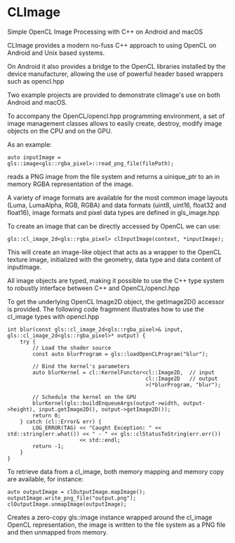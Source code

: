 # CLImage
Simple OpenCL Image Processing with C++ on Android and macOS

CLImage provides a modern no-fuss C++ approach to using OpenCL on Android and Unix based systems.

On Android it also provides a bridge to the OpenCL libraries installed by the device manufacturer,
allowing the use of powerful header based wrappers such as opencl.hpp

Two example projects are provided to demonstrate climage's use on both Android and macOS.

To accompany the OpenCL/opencl.hpp programming environment, a set of image management classes
allows to easily create, destroy, modify image objects on the CPU and on the GPU.

As an example:

    auto inputImage = gls::image<gls::rgba_pixel>::read_png_file(filePath);

reads a PNG image from the file system and returns a uinique_ptr to an in memory RGBA representation
of the image.

A variety of image formats are available for the most common image layouts (Luma, LumaAlpha, RGB, RGBA)
and data formats (uint8, uint16, float32 and float16), image formats and pixel data types are defined in
gls_image.hpp

To create an image that can be directly accessed by OpenCL we can use:

    gls::cl_image_2d<gls::rgba_pixel> clInputImage(context, *inputImage);

This will create an image-like object that acts as a wrapper to the OpenCL texture image, initialized with
the geometry, data type and data content of inputImage.

All image objects are typed, making it possible to use the C++ type system to robustly interface between C++
and OpenCL/opencl.hpp

To get the underlying OpenCL Image2D object, the getImage2D() accessor is provided. The following code fragmnent
illustrates how to use the cl_image types with opencl.hpp

    int blur(const gls::cl_image_2d<gls::rgba_pixel>& input, gls::cl_image_2d<gls::rgba_pixel>* output) {
        try {
            // Load the shader source
            const auto blurProgram = gls::loadOpenCLProgram("blur");

            // Bind the kernel's parameters
            auto blurKernel = cl::KernelFunctor<cl::Image2D,  // input
                                                cl::Image2D   // output
                                                >(*blurProgram, "blur");

            // Schedule the kernel on the GPU
            blurKernel(gls::buildEnqueueArgs(output->width, output->height), input.getImage2D(), output->getImage2D());
            return 0;
        } catch (cl::Error& err) {
            LOG_ERROR(TAG) << "Caught Exception: " << std::string(err.what()) << " - " << gls::clStatusToString(err.err())
                           << std::endl;
            return -1;
        }
    }

To retrieve data from a cl_image, both memory mapping and memory copy are available, for instance:

    auto outputImage = clOutputImage.mapImage();
    outputImage.write_png_file("output.png");
    clOutputImage.unmapImage(outputImage);

Creates a zero-copy gls::image instance wrapped around the cl_image OpenCL representation, the image is written to the
file system as a PNG file and then unmapped from memory.
